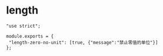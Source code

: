# length
 ```
"use strict";

module.exports = {
  "length-zero-no-unit": [true, {"message":"禁止零值的单位"}]
};
```